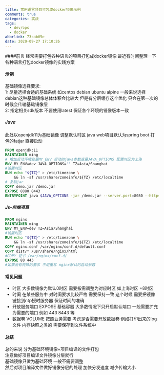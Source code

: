 ```yaml
---
title: 常用语言项目打包成docker镜像示例
comments: true
categories: 实战
tags:
  - dev/ops
  - docker
abbrlink: 73cab05e
date: 2020-09-27 17:10:26
---
```

####前言
经常需要打包各种语言的项目打包成docker镜像 最近有时间整理一下 各种语言打包docker镜像的实践方案 
#### 示例   
基础镜像选择要求:   
1: 尽量选择合适的基础系统 如centos  debian ubuntu  alpine    一般来说选择debian这种基础镜像总体体积会比较大 但是有分层缓存这个优化 只会在第一次的时候会传输基础镜像层      
2: 指定相关sdk版本 不要使用latest  保证各个环境的镜像版本一致      
##### Java    
此处以openjdk11为基础镜像 调整默认时区
java web项目默认为spring boot 打包的fatjar 直接启动   
```dockerfile
FROM openjdk:11
MAINTAINER ming
# 增加启动环境变量MY_ENV 启动的java参数变量JAVA_OPTIONS 配置时区为上海
ENV MY_ENV=dev JAVA_OPTIONS='' TZ=Asia/Shanghai
#设置时区
RUN echo "${TZ}" > /etc/timezone \ 
    && ln -sf /usr/share/zoneinfo/${TZ} /etc/localtime 
# 复制jar 
COPY demo.jar /demo.jar
EXPOSE 8080 8443
ENTRYPOINT java $JAVA_OPTIONS -jar /demo.jar --server.port=8080 --https.ssl.port=8443 --spring.cloud.config.profile=$MY_ENV
```

##### Js-前端项目
```dockerfile
FROM nginx
MAINTAINER ming
ENV MY_ENV=dev TZ=Asia/Shanghai
#设置时区
RUN echo "${TZ}" > /etc/timezone \ 
    && ln -sf /usr/share/zoneinfo/${TZ} /etc/localtime 
COPY nginx.conf /var/nginx/conf.d/default.conf 
COPY dist/* /usr/share/nginx/html
#COPY 证书 /var/nginx/conf.d/
EXPOSE 80 443 
#如果没有特殊的要求 不用重写 nginx默认的启动参数 
```

#### 常见问题
* 时区
大多数镜像为默认0时区 
需要按需调整为对应时区  如上海时区 +8时区 
* 时间 
在某些服务中 对时间要求比较严格 需要保持一致  这个时候 需要把镜像链接到ntp授时服务器 保证时间的准确 
* 开放服务端口 EXPOSE
基础容器 大多数情况下只开启默认端口 一般需要扩充为需要的端口 例如 443 8443 等  
* 数据卷 VOLUME
按照业务需要 考虑是否需要开放数据卷  例如打印出来的log文件   内存快照之类的 需要保存到文件系统中   

#### 总结 
总的来说 分为基础环境镜像+项目编译的文件打包       
注意做好项目编译文件镜像分层就行    
基础镜像只做为基础环境 一般不需要调整      
然后对项目编译文件做好镜像分层的处理 加快分发速度 减少传输大小    